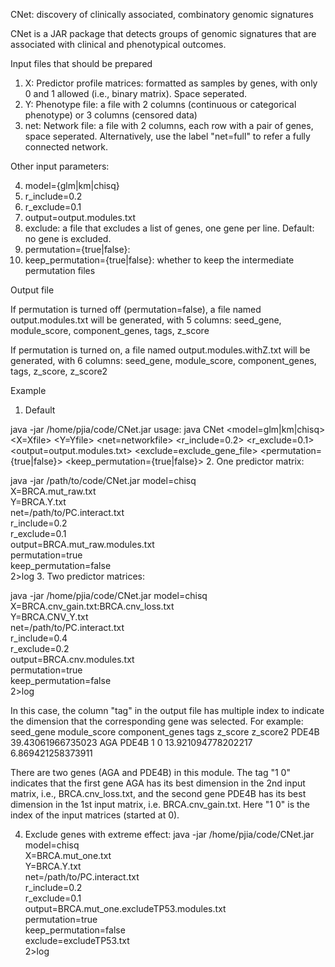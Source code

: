 CNet: discovery of clinically associated, combinatory genomic signatures

CNet is a JAR package that detects groups of genomic signatures that are associated with clinical and phenotypical outcomes.

Input files that should be prepared

1. X: Predictor profile matrices: formatted as samples by genes, with only 0 and 1 allowed (i.e., binary matrix). Space seperated. 
2. Y: Phenotype file: a file with 2 columns (continuous or categorical phenotype) or 3 columns (censored data)
3. net: Network file: a file with 2 columns, each row with a pair of genes, space seperated. Alternatively, use the label "net=full" to refer a fully connected network.

Other input parameters:

4. model={glm|km|chisq}
5. r_include=0.2
6. r_exclude=0.1
7. output=output.modules.txt
8. exclude: a file that excludes a list of genes, one gene per line. Default: no gene is excluded.
9. permutation={true|false}:
10. keep_permutation={true|false}: whether to keep the intermediate permutation files

Output file

If permutation is turned off (permutation=false), a file named output.modules.txt will be generated, with 5 columns: seed_gene, module_score, component_genes, tags, z_score

If permutation is turned on, a file named output.modules.withZ.txt will be generated, with 6 columns: seed_gene, module_score, component_genes, tags, z_score, z_score2

Example
1. Default

java -jar /home/pjia/code/CNet.jar
usage: java CNet <model=glm|km|chisq>
        <X=Xfile>
        <Y=Yfile>
        <net=networkfile>
        <r_include=0.2>
        <r_exclude=0.1>
        <output=output.modules.txt>
        <exclude=exclude_gene_file>
        <permutation={true|false}>
        <keep_permutation={true|false}>
2. One predictor matrix:

java -jar /path/to/code/CNet.jar model=chisq \
          X=BRCA.mut_raw.txt \
          Y=BRCA.Y.txt \
          net=/path/to/PC.interact.txt \
          r_include=0.2 \
          r_exclude=0.1 \
          output=BRCA.mut_raw.modules.txt \
          permutation=true \
          keep_permutation=false \
          2>log
3. Two predictor matrices:

java -jar /home/pjia/code/CNet.jar model=chisq \
          X=BRCA.cnv_gain.txt:BRCA.cnv_loss.txt \
          Y=BRCA.CNV_Y.txt \
          net=/path/to/PC.interact.txt \
          r_include=0.4 \
          r_exclude=0.2 \
          output=BRCA.cnv.modules.txt \
          permutation=true \
          keep_permutation=false \
          2>log
          
In this case, the column "tag" in the output file has multiple index to indicate the dimension that the corresponding gene was selected. For example:
seed_gene       module_score    component_genes tags    z_score z_score2
PDE4B   39.43061966735023       AGA PDE4B       1 0     13.921094778202217      6.869421258373911

There are two genes (AGA and PDE4B) in this module. The tag "1 0" indicates that the first gene AGA has its best dimension in the 2nd input matrix, i.e., BRCA.cnv_loss.txt, and the second gene PDE4B has its best dimension in the 1st input matrix, i.e. BRCA.cnv_gain.txt. Here "1 0" is the index of the input matrices (started at 0).

4. Exclude genes with extreme effect:
java -jar /home/pjia/code/CNet.jar model=chisq \
          X=BRCA.mut_one.txt \
          Y=BRCA.Y.txt \
          net=/path/to/PC.interact.txt \
          r_include=0.2 \
          r_exclude=0.1 \
          output=BRCA.mut_one.excludeTP53.modules.txt \
          permutation=true \
          keep_permutation=false \
          exclude=excludeTP53.txt \
          2>log
 
